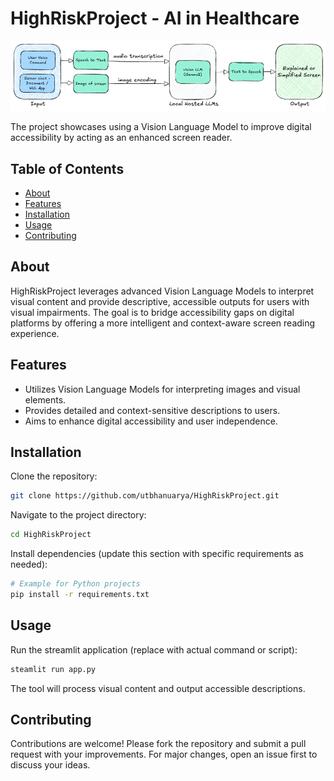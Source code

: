 
# HighRiskProject - AI in Healthcare
![HighRiskProject Banner](./system_architecture.png)

The project showcases using a Vision Language Model to improve digital accessibility by acting as an enhanced screen reader.

## Table of Contents

- [About](#about)
- [Features](#features)
- [Installation](#installation)
- [Usage](#usage)
- [Contributing](#contributing)

## About

HighRiskProject leverages advanced Vision Language Models to interpret visual content and provide descriptive, accessible outputs for users with visual impairments. The goal is to bridge accessibility gaps on digital platforms by offering a more intelligent and context-aware screen reading experience.

## Features

- Utilizes Vision Language Models for interpreting images and visual elements.
- Provides detailed and context-sensitive descriptions to users.
- Aims to enhance digital accessibility and user independence.

## Installation

Clone the repository:

```bash
git clone https://github.com/utbhanuarya/HighRiskProject.git
```

Navigate to the project directory:

```bash
cd HighRiskProject
```

Install dependencies (update this section with specific requirements as needed):

```bash
# Example for Python projects
pip install -r requirements.txt
```

## Usage

Run the streamlit application (replace with actual command or script):

```bash
steamlit run app.py
```

The tool will process visual content and output accessible descriptions.

## Contributing

Contributions are welcome! Please fork the repository and submit a pull request with your improvements. For major changes, open an issue first to discuss your ideas.
